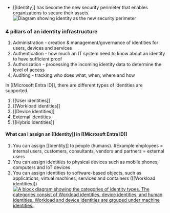- [[Identity]] has become the new security perimeter that enables organizations to secure their assets![Diagram showing identity as the new security perimeter](https://learn.microsoft.com/en-us/training/wwl-sci/describe-identity-principles-concepts/media/3-identity-new-security-perimeter.png)

### 4 pillars of an identity infrastructure
1. Administration - creation & management/governance of identities for users, devices and services
2. Authentication - how much an IT system need to know about an identity to have sufficient proof
3. Authorization - processing the incoming identity data to determine the level of access
4. Auditing - tracking who does what, when, where and how

In [[Microsoft Entra ID]], there are different types of identities are supported.
1. [[User identities]]
2. [[Workload identities]]
3. [[Device identities]]
4. External identities
5. [[Hybrid identities]]
#### What can I assign an [[Identity]] in [[Microsoft Entra ID]]
1. You can assign [[Identity]] to people (humans).
	#Example employees = internal users, customers, consultants, vendors and partners = external users
2. You can assign identities to physical devices such as mobile phones, computers and IoT devices
3. You can assign identities to software-based objects, such as applications, virtual machines, services and containers ([[Workload identities]])[![A block diagram showing the categories of identity types. The categories consist of Workload identities, device identities, and human identities. Workload and device identities are grouped under machine identities.](https://learn.microsoft.com/en-us/training/wwl-sci/explore-basic-services-identity-types/media/identity-types-inline.png)](https://learn.microsoft.com/en-us/training/wwl-sci/explore-basic-services-identity-types/media/identity-types-expanded.png#lightbox)
